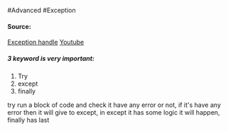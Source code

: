 #Advanced #Exception

#### Source:
[Exception handle](https://www.learnpython.org/en/Exception_Handling)
[Youtube](https://www.youtube.com/watch?v=lp064WMqllM)

##### 3 keyword is very important:
1. Try 
2. except
3. finally

 try run a block of code and check it have any error or not, if it's have any error then it will give to except, in except it has some logic it will happen, finally has last
